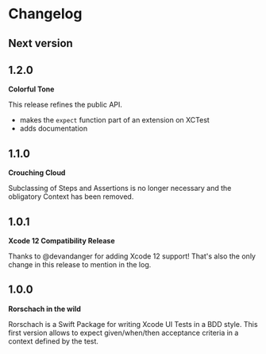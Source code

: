 # Changelog

## Next version

## 1.2.0

**Colorful Tone**

This release refines the public API.

- makes the `expect` function part of an extension on XCTest
- adds documentation

## 1.1.0

**Crouching Cloud**

Subclassing of Steps and Assertions is no longer necessary and the obligatory Context has been removed.

## 1.0.1

**Xcode 12 Compatibility Release**

Thanks to @devandanger for adding Xcode 12 support! That's also the only change in this release to mention in the log.

## 1.0.0

**Rorschach in the wild**

Rorschach is a Swift Package for writing Xcode UI Tests in a BDD style. This first version allows to expect given/when/then acceptance criteria in a context defined by the test.


